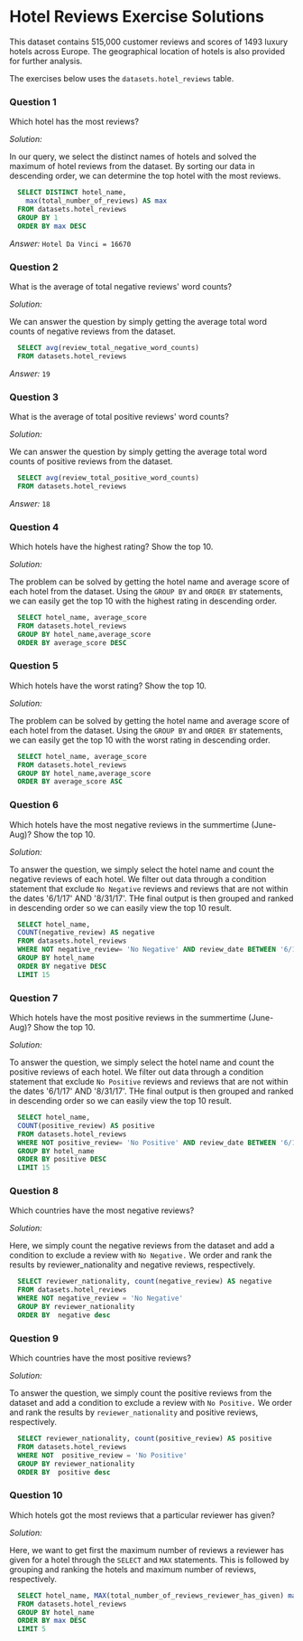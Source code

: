# Hotel Reviews Exercise Solutions

This dataset contains 515,000 customer reviews and scores of 1493 luxury hotels across Europe.
The geographical location of hotels is also provided for further analysis.

The exercises below uses the `datasets.hotel_reviews` table.

### Question 1
Which hotel has the most reviews?

*Solution:*

In our query, we select the distinct names of hotels and solved the maximum of hotel reviews from the dataset. By sorting our data in descending order, we can determine the top hotel with the most reviews.
```sql
  SELECT DISTINCT hotel_name,
    max(total_number_of_reviews) AS max
  FROM datasets.hotel_reviews 
  GROUP BY 1
  ORDER BY max DESC
```
*Answer:* `Hotel Da Vinci = 16670`

### Question 2
What is the average of total negative reviews' word counts?

*Solution:*

We can answer the question by simply getting the average total word counts of negative reviews from the dataset.
```sql
  SELECT avg(review_total_negative_word_counts)
  FROM datasets.hotel_reviews
```
*Answer:* `19`

### Question 3
What is the average of total positive reviews' word counts?

*Solution:*

We can answer the question by simply getting the average total word counts of positive reviews from the dataset.
```sql
  SELECT avg(review_total_positive_word_counts) 
  FROM datasets.hotel_reviews
```
*Answer:* `18`

### Question 4
Which hotels have the highest rating? Show the top 10.

*Solution:*

The problem can be solved by getting the hotel name and average score of each hotel from the dataset. Using the `GROUP BY` and `ORDER BY` statements, we can easily get the top 10 with the highest rating in descending order.
```sql
  SELECT hotel_name, average_score
  FROM datasets.hotel_reviews 
  GROUP BY hotel_name,average_score 
  ORDER BY average_score DESC 
```

### Question 5
Which hotels have the worst rating? Show the top 10.

*Solution:*

The problem can be solved by getting the hotel name and average score of each hotel from the dataset. Using the `GROUP BY` and `ORDER BY` statements, we can easily get the top 10 with the worst rating in descending order.
```sql
  SELECT hotel_name, average_score 
  FROM datasets.hotel_reviews 
  GROUP BY hotel_name,average_score
  ORDER BY average_score ASC
```

### Question 6
Which hotels have the most negative reviews in the summertime (June-Aug)? Show the top 10.

*Solution:*

To answer the question, we simply select the hotel name and count the negative reviews of each hotel. We filter out data through a condition statement that exclude `No Negative` reviews and reviews that are not within the dates '6/1/17' AND '8/31/17'. THe final output is then grouped and ranked in descending order so we can easily view the top 10 result.
```sql
  SELECT hotel_name, 
  COUNT(negative_review) AS negative 
  FROM datasets.hotel_reviews 
  WHERE NOT negative_review= 'No Negative' AND review_date BETWEEN '6/1/17' AND '8/31/17'
  GROUP BY hotel_name
  ORDER BY negative DESC
  LIMIT 15
```

### Question 7
Which hotels have the most positive reviews in the summertime (June-Aug)? Show the top 10.

*Solution:*

To answer the question, we simply select the hotel name and count the positive reviews of each hotel. We filter out data through a condition statement that exclude `No Positive` reviews and reviews that are not within the dates '6/1/17' AND '8/31/17'. THe final output is then grouped and ranked in descending order so we can easily view the top 10 result.
```sql
  SELECT hotel_name,
  COUNT(positive_review) AS positive 
  FROM datasets.hotel_reviews 
  WHERE NOT positive_review= 'No Positive' AND review_date BETWEEN '6/1/17' AND '8/31/17'
  GROUP BY hotel_name
  ORDER BY positive DESC
  LIMIT 15
```

### Question 8
Which countries have the most negative reviews?

*Solution:*

Here, we simply count the negative reviews from the dataset and add a condition to exclude a review with `No Negative.` We order and rank the results by reviewer_nationality and negative reviews, respectively.
```sql
  SELECT reviewer_nationality, count(negative_review) AS negative
  FROM datasets.hotel_reviews
  WHERE NOT negative_review = 'No Negative'  
  GROUP BY reviewer_nationality
  ORDER BY  negative desc
```

### Question 9
Which countries have the most positive reviews?

*Solution:*

To answer the question, we simply count the positive reviews from the dataset and add a condition to exclude a review with `No Positive.` We order and rank the results by `reviewer_nationality` and positive reviews, respectively.
```sql
  SELECT reviewer_nationality, count(positive_review) AS positive
  FROM datasets.hotel_reviews
  WHERE NOT  positive_review = 'No Positive'
  GROUP BY reviewer_nationality
  ORDER BY  positive desc
```

### Question 10
Which hotels got the most reviews that a particular reviewer has given?

*Solution:*

Here, we want to get first the maximum number of reviews a reviewer has given for a hotel through the `SELECT` and `MAX` statements. This is followed by grouping and ranking the hotels and maximum number of reviews, respectively.
```sql
  SELECT hotel_name, MAX(total_number_of_reviews_reviewer_has_given) max
  FROM datasets.hotel_reviews
  GROUP BY hotel_name
  ORDER BY max DESC
  LIMIT 5
```
